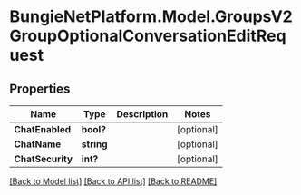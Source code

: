 # BungieNetPlatform.Model.GroupsV2GroupOptionalConversationEditRequest
## Properties

Name | Type | Description | Notes
------------ | ------------- | ------------- | -------------
**ChatEnabled** | **bool?** |  | [optional] 
**ChatName** | **string** |  | [optional] 
**ChatSecurity** | **int?** |  | [optional] 

[[Back to Model list]](../README.md#documentation-for-models) [[Back to API list]](../README.md#documentation-for-api-endpoints) [[Back to README]](../README.md)

